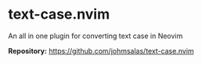 # text-case.nvim

An all in one plugin for converting text case in Neovim

**Repository:** <https://github.com/johmsalas/text-case.nvim>

